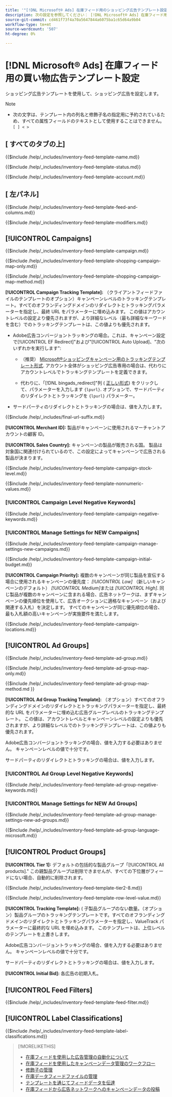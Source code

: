 ```yaml
---
title: '"[!DNL Microsoft® Ads] 在庫フィード用のショッピング広告テンプレート設定»'
description: 次の設定を参照してください： [!DNL Microsoft® Ads] 在庫フィード用の買い物広告テンプレート。
source-git-commit: cd461f73f4a70a5647844a6075ba1c65d64a9b04
workflow-type: tm+mt
source-wordcount: '507'
ht-degree: 0%

---
```


# [!DNL Microsoft® Ads] 在庫フィード用の買い物広告テンプレート設定

ショッピング広告テンプレートを使用して、ショッピング広告を設定します。

>[!NOTE]
>
>* 次の文字は、テンプレート内の列名と修飾子名の指定用に予約されているため、すべての属性フィールドのテキストとして使用することはできません。  `[ ] < > `



## \[ すべてのタブの上\]

<!-- **Template Name:** -->

{{$include /help/_includes/inventory-feed-template-name.md}}

<!-- **Status:** -->

{{$include /help/_includes/inventory-feed-template-status.md}}

<!-- **Account:** -->

{{$include /help/_includes/inventory-feed-template-account.md}}

## \[ 左パネル\]

<!-- **[!UICONTROL Feed &amp; Columns]:** -->

{{$include /help/_includes/inventory-feed-template-feed-and-columns.md}}

<!-- **[!UICONTROL Modifiers]:** -->

{{$include /help/_includes/inventory-feed-template-modifiers.md}}

## [!UICONTROL Campaigns]

<!-- **[!UICONTROL Campaign]:** -->

{{$include /help/_includes/inventory-feed-template-campaign.md}}

<!-- **[!UICONTROL Campaign Map Only]:** -->

{{$include /help/_includes/inventory-feed-template-shopping-campaign-map-only.md}}

<!-- **[!UICONTROL Campaign Map Method]:** -->

{{$include /help/_includes/inventory-feed-template-shopping-campaign-map-method.md}}

**[!UICONTROL Campaign Tracking Template]:** （クライアントフィードファイルのテンプレートのオプション）キャンペーンレベルのトラッキングテンプレート。すべてのオフランディングドメインのリダイレクトとトラッキングパラメーターを指定し、最終 URL をパラメーターに埋め込みます。 この値はアカウントレベルの設定より優先されますが、より詳細なレベル（最も詳細なキーワードを含む）でのトラッキングテンプレートは、この値よりも優先されます。

* Adobe広告コンバージョントラッキングの場合。これは、キャンペーン設定で[!UICONTROL EF Redirect]&quot;および&quot;[!UICONTROL Auto Upload]、&quot;次のいずれかを実行します&quot;:

   * （推奨） [Microsoft®ショッピングキャンペーン用のトラッキングテンプレート形式](/help/search-social-commerce/tracking/formats-click-tracking-microsoft.md). アカウント全体がショッピング広告専用の場合は、代わりにアカウントレベルでトラッキングテンプレートを定義できます。

   * 代わりに、「[!DNL bingads_redirect]&quot;列 ( [正しい形式](/help/search-social-commerce/tracking/formats-click-tracking-microsoft.md)) をクリックして、パラメーターを入力します `{lpurl}`. オプションで、サードパーティのリダイレクトとトラッキングを `{lpurl}` パラメーター。

* サードパーティのリダイレクトとトラッキングの場合は、値を入力します。

<!-- **[!UICONTROL Campaign Final URL Suffix]:** -->

{{$include /help/_includes/final-url-suffix.md}}

**[!UICONTROL Merchant ID]:** 製品がキャンペーンに使用されるマーチャントアカウントの顧客 ID。

**[!UICONTROL Sales Country]:** キャンペーンの製品が販売される国。 製品は対象国に関連付けられているので、この設定によってキャンペーンで広告される製品が決まります。

<!-- **[!UICONTROL Stock Level]:** -->

{{$include /help/_includes/inventory-feed-template-campaign-stock-level.md}}

<!-- **[!UICONTROL This column has non-numeric values]:** -->

{{$include /help/_includes/inventory-feed-template-nonnumeric-values.md}}

### [!UICONTROL Campaign Level Negative Keywords]

{{$include /help/_includes/inventory-feed-template-campaign-negative-keywords.md}}

### [!UICONTROL Manage Settings for NEW Campaigns]

<!-- Flag/check box **[!UICONTROL Manage Settings for NEW Campaigns]:** -->

{{$include /help/_includes/inventory-feed-template-campaign-manage-settings-new-campaigns.md}}

<!-- **[!UICONTROL Initial Budget]:** -->

{{$include /help/_includes/inventory-feed-template-campaign-initial-budget.md}}

**[!UICONTROL Campaign Priority]:** 複数のキャンペーンが同じ製品を宣伝する場合に使用されるキャンペーンの優先度： *[!UICONTROL Low]* （新しいキャンペーンのデフォルト） *[!UICONTROL Medium]*&#x200B;または *[!UICONTROL High]*. 同じ製品が複数のキャンペーンに含まれる場合、広告ネットワークは、まずキャンペーンの優先順位を使用して、広告オークションに適格なキャンペーン（および関連する入札）を決定します。 すべてのキャンペーンが同じ優先順位の場合、最も入札額の高いキャンペーンが実施要件を満たします。

<!-- **[!UICONTROL Locations]:** -->

{{$include /help/_includes/inventory-feed-template-campaign-locations.md}}

## [!UICONTROL Ad Groups]

<!-- **[!UICONTROL Ad Group]:** -->

{{$include /help/_includes/inventory-feed-template-ad-group.md}}

<!-- **[!UICONTROL Map Only]:** -->

{{$include /help/_includes/inventory-feed-template-ad-group-map-only.md}}

<!-- **[!UICONTROL Map Method]:** -->

{{$include /help/_includes/inventory-feed-template-ad-group-map-method.md }}

**[!UICONTROL Ad Group Tracking Template]:** （オプション）すべてのオフランディングドメインのリダイレクトとトラッキングパラメーターを指定し、最終的な URL をパラメーターに埋め込む広告グループレベルのトラッキングテンプレート。 この値は、アカウントレベルとキャンペーンレベルの設定よりも優先されますが、より詳細なレベルでのトラッキングテンプレートは、この値よりも優先されます。

Adobe広告コンバージョントラッキングの場合、値を入力する必要はありません。 キャンペーンレベルの値で十分です。

サードパーティのリダイレクトとトラッキングの場合は、値を入力します。

### [!UICONTROL Ad Group Level Negative Keywords]

{{$include /help/_includes/inventory-feed-template-ad-group-negative-keywords.md}}

### [!UICONTROL Manage Settings for NEW Ad Groups]

<!-- Flag/check box **[!UICONTROL Manage Settings for NEW Ad Groups]:** -->

{{$include /help/_includes/inventory-feed-template-ad-group-manage-settings-new-ad-groups.md}}

<!-- **[!UICONTROL Languages]:** -->

{{$include /help/_includes/inventory-feed-template-ad-group-language-microsoft.md}}

## [!UICONTROL Product Groups]

**[!UICONTROL Tier 1]:** デフォルトの包括的な製品グループ「[!UICONTROL All products].&quot; この親製品グループは削除できませんが、すべての下位層がフィードにない場合、自動的に削除されます。

<!-- **[!UICONTROL Tier 2 - Tier 8]:** -->

{{$include /help/_includes/inventory-feed-template-tier2-8.md}}

<!-- **[!UICONTROL Row Level Value]:** -->

{{$include /help/_includes/inventory-feed-template-row-level-value.md}}

**[!UICONTROL Tracking Template]:** ( 子製品グループのない数量。（オプション）製品グループのトラッキングテンプレートです。すべてのオフランディングドメインのリダイレクトとトラッキングパラメーターを指定し、ValueTrack パラメーターに最終的な URL を埋め込みます。 このテンプレートは、上位レベルのテンプレートを上書きします。

Adobe広告コンバージョントラッキングの場合、値を入力する必要はありません。 キャンペーンレベルの値で十分です。

サードパーティのリダイレクトとトラッキングの場合は、値を入力します。

**[!UICONTROL Initial Bid]:** 各広告の初期入札。

## [!UICONTROL Feed Filters]

<!-- **\[Feed Filter\]:** -->

{{$include /help/_includes/inventory-feed-template-feed-filter.md}}

## [!UICONTROL Label Classifications]

<!-- **\[Component\] [!UICONTROL Label Classifications] &gt; `[Label Classification and Value`]:** -->

{{$include /help/_includes/inventory-feed-template-label-classifications.md}}

>[!MORELIKETHIS]
>
>* [在庫フィードを使用した広告管理の自動化について](../inventory-feeds-about.md)
>* [在庫フィードを使用したキャンペーンデータ管理のワークフロー](../inventory-feeds-workflow.md)
>* [修飾子の管理](../modifiers-manage.md)
>* [在庫データフィードファイルの管理](/help/search-social-commerce/campaign-management/inventory-feeds/feed-files-manage.md)
>* [テンプレートを通じてフィードデータを伝達](../feed-data-propagate.md)
>* [在庫フィードから広告ネットワークへのキャンペーンデータの投稿](../propagated-data-post.md)

